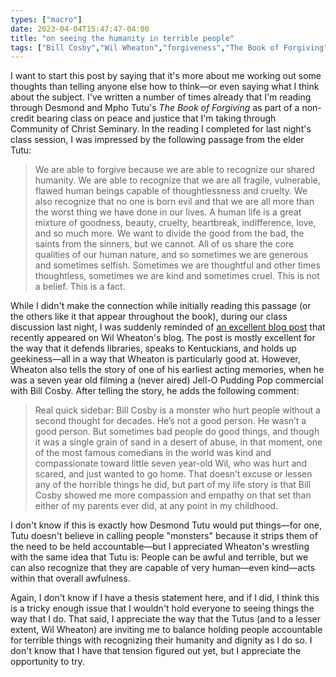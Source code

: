 ```yaml
---
types: ["macro"]
date: 2023-04-04T15:47:47-04:00
title: "on seeing the humanity in terrible people"
tags: ["Bill Cosby","Wil Wheaton","forgiveness","The Book of Forgiving","Community of Christ Seminary","Desmond Tutu","Mpho Tutu","Graceland CIMM"]
---
```

I want to start this post by saying that it's more about me working out some thoughts than telling anyone else how to think—or even saying what I think about the subject. I've written a number of times already that I'm reading through Desmond and Mpho Tutu's *The Book of Forgiving* as part of a non-credit bearing class on peace and justice that I'm taking through Community of Christ Seminary. In the reading I completed for last night's class session, I was impressed by the following passage from the elder Tutu: 

> We are able to forgive because we are able to recognize our shared humanity. We are able to recognize that we are all fragile, vulnerable, flawed human beings capable of thoughtlessness and cruelty. We also recognize that no one is born evil and that we are all more than the worst thing we have done in our lives. A human life is a great mixture of goodness, beauty, cruelty, heartbreak, indifference, love, and so much more. We want to divide the good from the bad, the saints from the sinners, but we cannot. All of us share the core qualities of our human nature, and so sometimes we are generous and sometimes selfish. Sometimes we are thoughtful and other times thoughtless, sometimes we are kind and sometimes cruel. This is not a belief. This is a fact.

While I didn't make the connection while initially reading this passage (or the others like it that appear throughout the book), during our class discussion last night, I was suddenly reminded of [an excellent blog post](https://wilwheaton.net/2023/03/the-library-is-a-safe-place/) that recently appeared on Wil Wheaton's blog. The post is mostly excellent for the way that it defends libraries, speaks to Kentuckians, and holds up geekiness—all in a way that Wheaton is particularly good at. However, Wheaton also tells the story of one of his earliest acting memories, when he was a seven year old filming a (never aired) Jell-O Pudding Pop commercial with Bill Cosby. After telling the story, he adds the following comment: 

> Real quick sidebar: Bill Cosby is a monster who hurt people without a second thought for decades. He’s not a good person. He wasn’t a good person. But sometimes bad people do good things, and though it was a single grain of sand in a desert of abuse, in that moment, one of the most famous comedians in the world was kind and compassionate toward little seven year-old Wil, who was hurt and scared, and just wanted to go home. That doesn’t excuse or lessen any of the horrible things he did, but part of my life story is that Bill Cosby showed me more compassion and empathy on that set than either of my parents ever did, at any point in my childhood.

I don't know if this is exactly how Desmond Tutu would put things—for one, Tutu doesn't believe in calling people "monsters" because it strips them of the need to be held accountable—but I appreciated Wheaton's wrestling with the same idea that Tutu is: People can be awful and terrible, but we can also recognize that they are capable of very human—even kind—acts within that overall awfulness.

Again, I don't know if I have a thesis statement here, and if I did, I think this is a tricky enough issue that I wouldn't hold everyone to seeing things the way that I do. That said, I appreciate the way that the Tutus (and to a lesser extent, Wil Wheaton) are inviting me to balance holding people accountable for terrible things with recognizing their humanity and dignity as I do so. I don't know that I have that tension figured out yet, but I appreciate the opportunity to try.
